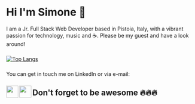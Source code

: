 # Hi I'm Simone 👋

I am a Jr. Full Stack Web Developer based in Pistoia, Italy, with a vibrant passion for technology, music and ☕.
Please be my guest and have a look around!

###
[![Top Langs](https://github-readme-stats.vercel.app/api/top-langs/?username=elmurie&langs_count=8&layout=compact)](https://github.com/elmurie/github-readme-stats)

###
You can get in touch me on LinkedIn or via e-mail: 
###
<a href="https://www.linkedin.com/in/simone-morieri/"><img src="https://i.imgur.com/PhMEbqz.png" align="left" width="32"></a> 
<a href="mailto:elmurie@gmail.com"><img src="https://i.imgur.com/rw2rM8d.png" align="left" width="32" ></a>

###
###
## Don't forget to be awesome :fire::fire::fire:

